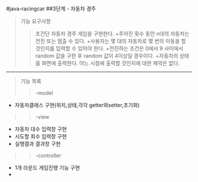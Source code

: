 #java-racingcar
##3단계 - 자동차 경주
>기능 요구사항
>>초간단 자동차 경주 게임을 구현한다.
+주어진 횟수 동안 n대의 자동차는 전진 또는 멈출 수 있다.
+사용자는 몇 대의 자동차로 몇 번의 이동을 할 것인지를 입력할 수 있어야 한다.
+전진하는 조건은 0에서 9 사이에서 random 값을 구한 후 random 값이 4이상일 경우이다.
+자동차의 상태를 화면에 출력한다. 어느 시점에 출력할 것인지에 대한 제약은 없다.
- - - 
>기능 목록
>>-model
+ 자동차클래스 구현(위치,상태,각각 getter와setter,초기화)
>>-view
+   자동차 대수 입력창 구현
+   시도할 회수 입력창 구현
+   실행결과 결과창 구현
>>-controller
+ 1개 라운드 게임진행 기능 구현
+ 
